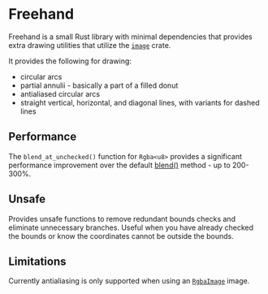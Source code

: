 # Freehand

Freehand is a small Rust library with minimal dependencies that provides extra drawing utilities that utilize the [`image`](https://github.com/image-rs/image) crate.

It provides the following for drawing:
- circular arcs
- partial annulii - basically a part of a filled donut
- antialiased circular arcs
- straight vertical, horizontal, and diagonal lines, with variants for dashed lines

## Performance

The `blend_at_unchecked()` function for `Rgba<u8>` provides a significant performance improvement over the default [blend()](https://docs.rs/image/latest/image/struct.Rgba.html#method.blend) method - up to 200-300%.

## Unsafe

Provides unsafe functions to remove redundant bounds checks and eliminate unnecessary branches.  Useful when you have already checked the bounds or know the coordinates cannot be outside the bounds.

## Limitations

Currently antialiasing is only supported when using an [`RgbaImage`](https://docs.rs/image/latest/image/type.RgbaImage.html) image.



